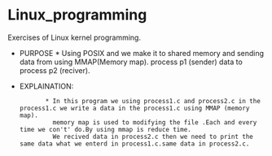 # Linux_programming
Exercises of Linux kernel programming.


* PURPOSE
              * Using POSIX and we make it to shared memory and sending data from using MMAP(Memory map). process p1 (sender)  data to
                process p2 (reciver).  


* EXPLAINATION:

             * In this program we using process1.c and process2.c in the process1.c we write a data in the process1.c using MMAP (memory map).
               memory map is used to modifying the file .Each and every time we con't' do.By using mmap is reduce time.
               We recived data in process2.c then we need to print the same data what we enterd in process1.c.same data in process2.c.

